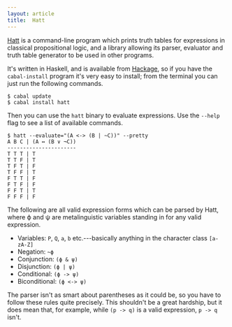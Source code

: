 ```yaml
---
layout: article
title:  Hatt
---
```


[Hatt] is a command-line program which prints truth tables for expressions in
classical propositional logic, and a library allowing its parser, evaluator and
truth table generator to be used in other programs.

It's written in Haskell, and is available from [Hackage], so if you have the
`cabal-install` program it's very easy to install; from the terminal you can
just run the following commands.

    $ cabal update
    $ cabal install hatt

Then you can use the `hatt` binary to evaluate expressions. Use the `--help`
flag to see a list of available commands.

    $ hatt --evaluate="(A <-> (B | ~C))" --pretty
    A B C | (A ↔ (B ∨ ¬C))
    ----------------------
    T T T | T
    T T F | T
    T F T | F
    T F F | T
    F T T | F
    F T F | F
    F F T | T
    F F F | F

The following are all valid expression forms which can be parsed by Hatt, where
ϕ and ψ are metalinguistic variables standing in for any valid expression.

* Variables: `P`, `Q`, `a`, `b` etc.---basically anything in the character
  class `[a-zA-Z]`
* Negation: `~ϕ`
* Conjunction: `(ϕ & ψ)`
* Disjunction: `(ϕ | ψ)`
* Conditional: `(ϕ -> ψ)`
* Biconditional: `(ϕ <-> ψ)`

The parser isn't as smart about parentheses as it could be, so you have to
follow these rules quite precisely. This shouldn't be a great hardship, but it
does mean that, for example, while `(p -> q)` is a valid expression, `p -> q`
isn't.

[Hatt]:    https://github.com/beastaugh/hatt
[Hackage]: http://hackage.haskell.org/package/hatt
